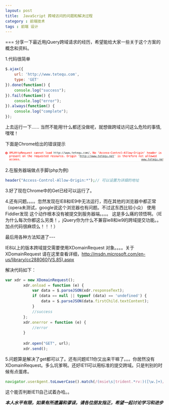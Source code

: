 ```yaml
---
layout: post
title:  JavaScript 跨域访问的问题和解决过程
category : 前端技术
tags : 前端 设计
---
```

===
分享一下最近用jQuery跨域请求的经历，希望能给大家一些关于这个方案的概念和资料。

1.代码很简单

```javascript
$.ajax({
	url: 'http://www.tetequ.com',
	type: 'GET'
}).done(function() {
	console.log("success");
}).fail(function() {
	console.log("error");
}).always(function() {
	console.log("complete");
});

```
上去运行一下......
当然不能用!什么都还没做呢，就想做跨域访问这么危险的事情,嘿嘿！

下面是Chrome给出的错误提示 

![网页设计](/blog-assets/2013-12-25/1.png)

2.在服务器端做点手脚(php为例)

```php
header("Access-Control-Allow-Origin:*");// 可以设置为详细的地址


```

3.好了现在Chrome中的Get已经可以运行了。

4.还有问题。。。。忽然发现在IE8和IE9中无法运行，而在其他的浏览器中都正常（opera未测试，google说这个浏览器也有问题。不过这东西比较小众）
使用Fiddler发现 这个动作根本没有被提交到服务器端。。。。
这是多么痛的领悟啊。（IE 为什么每次你都这么另类！，jQuery你为什么不兼容ie8和ie9的跨域提交功能。。加点代码很麻烦么！！！）

最后用各种方法知道了---

IE8以上的版本跨域提交需要使用XDomainRequest 对象。。。。关于 XDomainRequest 请在这里查看详细，<http://msdn.microsoft.com/en-us/library/cc288060(VS.85).aspx>

解决代码如下：

```javascript
var xdr = new XDomainRequest();
        xdr.onload = function (e) {
            var data = $.parseJSON(xdr.responseText);
            if (data == null || typeof (data) == 'undefined') {
                data = $.parseJSON(data.firstChild.textContent);
            }
            //success
        };
        xdr.onerror = function (e) {
            //error
        }

        xdr.open("GET", url);
        xdr.send();
```

5.问题算是解决了get都可以了。还有问题IE11你又出来干嘛了。。。你居然没有XDomainRequest。多么坑爹啊。还好IE11可以用标准的提交跨域。只是判别的时候有点蛋疼。

```javascript
navigator.userAgent.toLowerCase().match(/(msie\s|trident.*rv:)([\w.]+)/)
```
这个能否判断IE11自己试着办哈。。


***本人水平有限，如果有所遗漏和谬误，请各位朋友指正，希望一起讨论学习和进步***